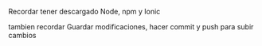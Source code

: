 Recordar tener descargado Node, npm y Ionic

tambien recordar Guardar modificaciones, hacer commit y push para subir cambios
